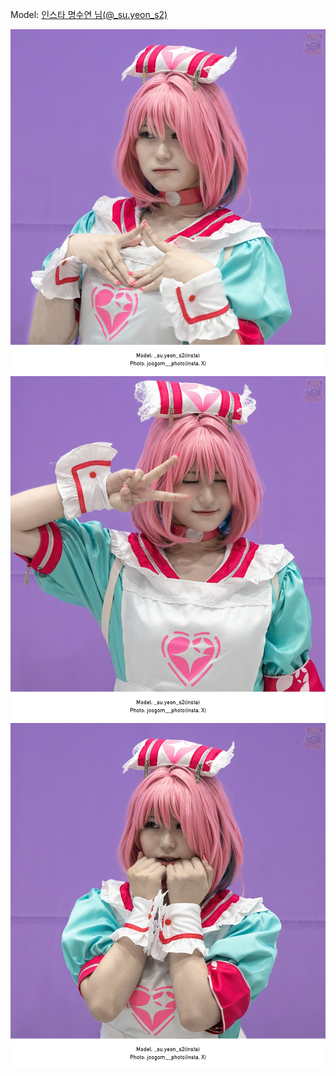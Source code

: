 ﻿---
dddd: 2023.10.08 서코
nickname: 명수연
sns_type: insta
sns_id: _su.yeon_s2
---

Model: <a href="https://www.instagram.com/_su.yeon_s2" target="_blank">인스타 명수연 님(@_su.yeon_s2)</a>

![DSC03781.jpeg](/assets/img/2023/10-08/DSC03781.jpeg)
![DSC03792.jpeg](/assets/img/2023/10-08/DSC03792.jpeg)
![DSC03802.jpeg](/assets/img/2023/10-08/DSC03802.jpeg)